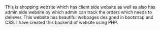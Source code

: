 This is shopping website which has client side website as well as also has admin side website by which admin can track the orders which needs to deliever.
This website has beautiful webpages designed in bootstrap and CSS.
I have created this backend of website using PHP.
